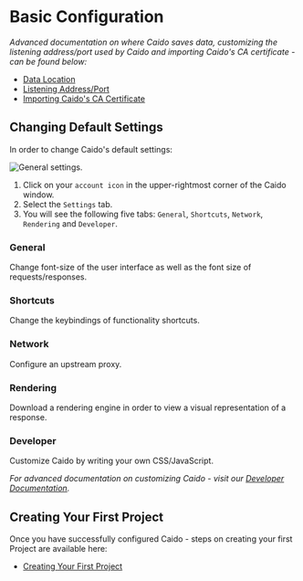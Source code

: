 # Basic Configuration

_Advanced documentation on where Caido saves data, customizing the listening address/port used by Caido and importing Caido's CA certificate - can be found below:_

- [Data Location](/guides/data_location.md)
- [Listening Address/Port](/quickstart/beginner_guide/setup/config.md)
- [Importing Caido's CA Certificate](/guides/import_ca_certificate.md)

## Changing Default Settings

In order to change Caido's default settings:

<img alt="General settings." src="/_images/settings_tab.png">

1. Click on your `account icon` in the upper-rightmost corner of the Caido window.
2. Select the `Settings` tab.
3. You will see the following five tabs: `General`, `Shortcuts`, `Network`, `Rendering` and `Developer`.

### General

Change font-size of the user interface as well as the font size of requests/responses.

### Shortcuts

Change the keybindings of functionality shortcuts.

### Network

Configure an upstream proxy.

### Rendering

Download a rendering engine in order to view a visual representation of a response.

### Developer

Customize Caido by writing your own CSS/JavaScript.

_For advanced documentation on customizing Caido - visit our [Developer Documentation](https://developer.caido.io/)._

## Creating Your First Project

Once you have successfully configured Caido - steps on creating your first Project are available here:

- [Creating Your First Project](../first_steps_with_caido/project.md)
